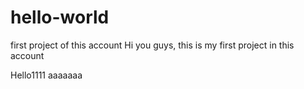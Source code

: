 # hello-world
first project of this account
Hi you guys, this is my first project in this account

Hello1111
aaaaaaa
